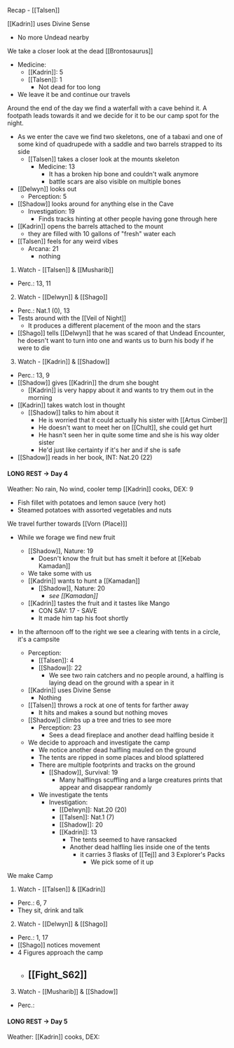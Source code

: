 Recap - [[Talsen]]

[[Kadrin]] uses Divine Sense
- No more Undead nearby

We take a closer look at the dead [[Brontosaurus]]
- Medicine:
	- [[Kadrin]]: 5
	- [[Talsen]]: 1
		- Not dead for too long
- We leave it be and continue our travels

Around the end of the day we find a waterfall with a cave behind it. A footpath leads towards it and we decide for it to be our camp spot for the night.
- As we enter the cave we find two skeletons, one of a tabaxi and one of some kind of quadrupede with a saddle and two barrels strapped to its side
	- [[Talsen]] takes a closer look at the mounts skeleton
		- Medicine: 13
			- It has a broken hip bone and couldn't walk anymore
			- battle scars are also visible on multiple bones
- [[Delwyn]] looks out
	- Perception: 5
- [[Shadow]] looks around for anything else in the Cave
	- Investigation: 19
		- Finds tracks hinting at other people having gone through here
- [[Kadrin]] opens the barrels attached to the mount
	- they are filled with 10 gallons of "fresh" water each
- [[Talsen]] feels for any weird vibes
	- Arcana: 21
		- nothing

1. Watch - [[Talsen]] & [[Musharib]]
- Perc.: 13, 11

2. Watch - [[Delwyn]] & [[Shago]]
- Perc.: Nat.1 (0), 13
- Tests around with the [[Veil of Night]]
	- It produces a different placement of the moon and the stars
- [[Shago]] tells [[Delwyn]] that he was scared of that Undead Encounter, he doesn't want to turn into one and wants us to burn his body if he were to die

3. Watch -  [[Kadrin]] & [[Shadow]]
- Perc.: 13, 9
- [[Shadow]] gives [[Kadrin]] the drum she bought
	- [[Kadrin]] is very happy about it and wants to try them out in the morning
- [[Kadrin]] takes watch lost in thought
	- [[Shadow]] talks to him about it
		- He is worried that it could actually his sister with [[Artus Cimber]]
		- He doesn't want to meet her on [[Chult]], she could get hurt
		- He hasn't seen her in quite some time and she is his way older sister
		- He'd just like certainty if it's her and if she is safe 
- [[Shadow]] reads in her book, INT: Nat.20 (22)

#### LONG REST -> Day 4
Weather: No rain, No wind, cooler temp
[[Kadrin]] cooks, DEX: 9
- Fish fillet with potatoes and lemon sauce (very hot)
- Steamed potatoes with assorted vegetables and nuts

We travel further towards [[Vorn (Place)]]
- While we forage we find new fruit
	- [[Shadow]], Nature: 19
		- Doesn't know the fruit but has smelt it before at [[Kebab Kamadan]]
	- We take some with us
	- [[Kadrin]] wants to hunt a [[Kamadan]]
		- [[Shadow]], Nature: 20
			- _see [[Kamadan]]_
	- [[Kadrin]] tastes the fruit and it tastes like Mango
		- CON SAV: 17 - SAVE
		- It made him tap his foot shortly

- In the afternoon off to the right we see a clearing with tents in a circle, it's a campsite
	- Perception:
		- [[Talsen]]: 4
		- [[Shadow]]: 22
			- We see two rain catchers and no people around, a halfling is laying dead on the ground with a spear in it
	- [[Kadrin]] uses Divine Sense
		- Nothing
	- [[Talsen]] throws a rock at one of tents for farther away
		- It hits and makes a sound but nothing moves
	- [[Shadow]] climbs up a tree and tries to see more
		- Perception: 23
			- Sees a dead fireplace and another dead halfling beside it
	- We decide to approach and investigate the camp
		- We notice another dead halfling mauled on the ground
		- The tents are ripped in some places and blood splattered
		- There are multiple footprints and tracks on the ground
			- [[Shadow]], Survival: 19
				- Many halflings scuffling and a large creatures prints that appear and disappear randomly
		- We investigate the tents
			- Investigation:
				- [[Delwyn]]: Nat.20 (20)
				- [[Talsen]]: Nat.1 (7)
				- [[Shadow]]: 20 
				- [[Kadrin]]: 13
					- The tents seemed to have ransacked
					- Another dead halfling lies inside one of the tents
						- it carries 3 flasks of [[Tej]] and 3 Explorer's Packs
							- We pick some of it up

We make Camp
1. Watch - [[Talsen]] & [[Kadrin]]
- Perc.: 6, 7
- They sit, drink and talk

2. Watch - [[Delwyn]] & [[Shago]]
- Perc.: 1, 17
- [[Shago]] notices movement
- 4 Figures approach the camp
	- ## [[Fight_S62]]
3. Watch -  [[Musharib]] & [[Shadow]]
- Perc.: 

#### LONG REST -> Day 5
Weather: 
[[Kadrin]] cooks, DEX: 